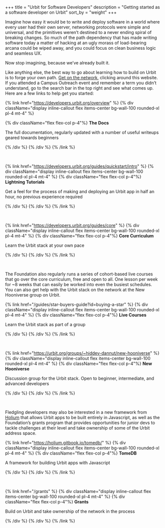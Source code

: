 +++
title = "Urbit for Software Developers"
description = "Getting started as a software developer on Urbit"
sort_by = "weight"
+++

Imagine how easy it would be to write and deploy software in a world where every user had their own server, networking protocols were simple and universal, and the primitives weren’t destined to a never ending spiral of breaking changes. So much of the path dependency that has made writing software today a matter of hacking at an ugly morass of load-bearing arcana could be wiped away, and you could focus on clean business logic and seamless UX.

Now stop imagining, because we’ve already built it. 

Like anything else, the best way to go about learning how to build on Urbit is to forge your own path. [Get on the network](https://airtable.com/shrmfUVpMskWw145u), clicking around this website. If you attended a Campus Outreach event and remember a term you didn’t understand, go to the search bar in the top right and see what comes up. Here are a few links to help get you started:




{% link href="https://developers.urbit.org/overview" %}
{% div className="display inline-callout flex items-center bg-wall-100 rounded-xl pl-4 mt-4" %}

{% div className="flex flex-col p-4"%}
**The Docs**

The full documentation, regularly updated with a number of useful writeups geared towards beginners

{% /div %}
{% /div %}
{% /link %}

<br>

{% link href="https://developers.urbit.org/guides/quickstart/intro" %}
{% div className="display inline-callout flex items-center bg-wall-100 rounded-xl pl-4 mt-4" %}
{% div className="flex flex-col p-4"%}
**Lightning Tutorials**

Get a feel for the process of making and deploying an Urbit app in half an hour, no previous experience required

{% /div %}
{% /div %}
{% /link %}

<br>

{% link href="https://developers.urbit.org/guides/core" %}
{% div className="display inline-callout flex items-center bg-wall-100 rounded-xl pl-4 mt-4" %}
{% div className="flex flex-col p-4"%}
**Core Curriculum**

Learn the Urbit stack at your own pace

{% /div %}
{% /div %}
{% /link %}

<br>

The Foundation also regularly runs a series of cohort-based live courses that go over the core curriculum, free and open to all. One lesson per week for ~8 weeks that can easily be worked into even the busiest schedules. You can also get help with the Urbit stack on the network at the New Hooniverse group on Urbit.


{% link href="/guides/star-buyers-guide?id=buying-a-star" %}
{% div className="display inline-callout flex items-center bg-wall-100 rounded-xl pl-4 mt-4" %}
{% div className="flex flex-col p-4"%}
**Live Courses**

Learn the Urbit stack as part of a group

{% /div %}
{% /div %}
{% /link %}

<br>

{% link href="https://urbit.org/groups/~hiddev-dannut/new-hooniverse" %}
{% div className="display inline-callout flex items-center bg-wall-100 rounded-xl pl-4 mt-4" %}
{% div className="flex flex-col p-4"%}
**New Hooniverse**

Discussion group for the Urbit stack. Open to beginner, intermediate, and advanced developers

{% /div %}
{% /div %}
{% /link %}

<br>

Fledgling developers may also be interested in a new framework from [Holium](https://www.holium.com/) that allows Urbit apps to be built entirely in Javascript, as well as the Foundation’s grants program that provides opportunities for junior devs to tackle challenges at their level and take ownership of some of the Urbit address space.

{% link href="https://holium.gitbook.io/tomedb/" %}
{% div className="display inline-callout flex items-center bg-wall-100 rounded-xl pl-4 mt-4" %}
{% div className="flex flex-col p-4"%}
**TomeDB**

A framework for building Urbit apps with Javascript

{% /div %}
{% /div %}
{% /link %}

<br>

{% link href="/grants" %}
{% div className="display inline-callout flex items-center bg-wall-100 rounded-xl pl-4 mt-4" %}
{% div className="flex flex-col p-4"%}
**Grants**

Build on Urbit and take ownership of the network in the process

{% /div %}
{% /div %}
{% /link %}

<br>